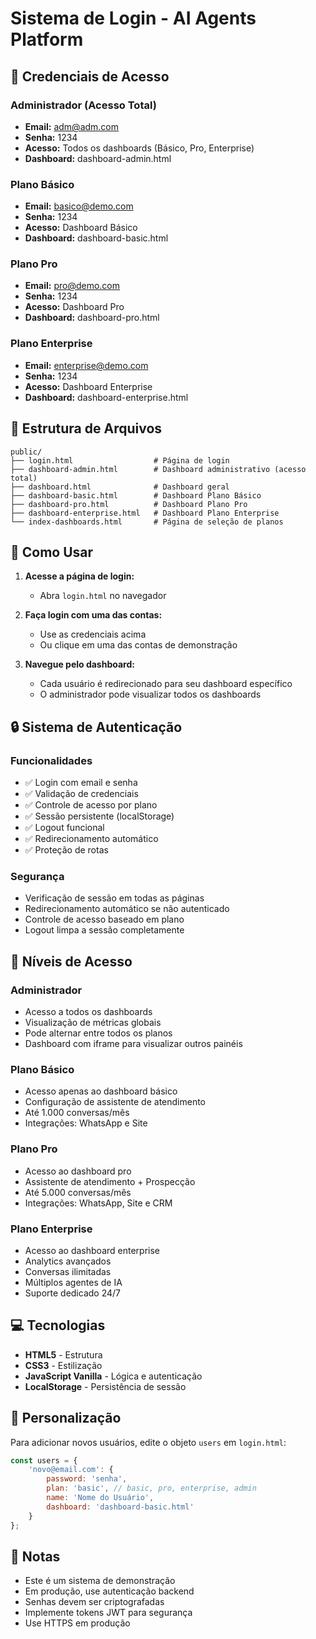 # Sistema de Login - AI Agents Platform

## 🔐 Credenciais de Acesso

### Administrador (Acesso Total)
- **Email:** adm@adm.com
- **Senha:** 1234
- **Acesso:** Todos os dashboards (Básico, Pro, Enterprise)
- **Dashboard:** dashboard-admin.html

### Plano Básico
- **Email:** basico@demo.com
- **Senha:** 1234
- **Acesso:** Dashboard Básico
- **Dashboard:** dashboard-basic.html

### Plano Pro
- **Email:** pro@demo.com
- **Senha:** 1234
- **Acesso:** Dashboard Pro
- **Dashboard:** dashboard-pro.html

### Plano Enterprise
- **Email:** enterprise@demo.com
- **Senha:** 1234
- **Acesso:** Dashboard Enterprise
- **Dashboard:** dashboard-enterprise.html

## 📁 Estrutura de Arquivos

```
public/
├── login.html                  # Página de login
├── dashboard-admin.html        # Dashboard administrativo (acesso total)
├── dashboard.html              # Dashboard geral
├── dashboard-basic.html        # Dashboard Plano Básico
├── dashboard-pro.html          # Dashboard Plano Pro
├── dashboard-enterprise.html   # Dashboard Plano Enterprise
└── index-dashboards.html       # Página de seleção de planos
```

## 🚀 Como Usar

1. **Acesse a página de login:**
   - Abra `login.html` no navegador

2. **Faça login com uma das contas:**
   - Use as credenciais acima
   - Ou clique em uma das contas de demonstração

3. **Navegue pelo dashboard:**
   - Cada usuário é redirecionado para seu dashboard específico
   - O administrador pode visualizar todos os dashboards

## 🔒 Sistema de Autenticação

### Funcionalidades
- ✅ Login com email e senha
- ✅ Validação de credenciais
- ✅ Controle de acesso por plano
- ✅ Sessão persistente (localStorage)
- ✅ Logout funcional
- ✅ Redirecionamento automático
- ✅ Proteção de rotas

### Segurança
- Verificação de sessão em todas as páginas
- Redirecionamento automático se não autenticado
- Controle de acesso baseado em plano
- Logout limpa a sessão completamente

## 🎯 Níveis de Acesso

### Administrador
- Acesso a todos os dashboards
- Visualização de métricas globais
- Pode alternar entre todos os planos
- Dashboard com iframe para visualizar outros painéis

### Plano Básico
- Acesso apenas ao dashboard básico
- Configuração de assistente de atendimento
- Até 1.000 conversas/mês
- Integrações: WhatsApp e Site

### Plano Pro
- Acesso ao dashboard pro
- Assistente de atendimento + Prospecção
- Até 5.000 conversas/mês
- Integrações: WhatsApp, Site e CRM

### Plano Enterprise
- Acesso ao dashboard enterprise
- Analytics avançados
- Conversas ilimitadas
- Múltiplos agentes de IA
- Suporte dedicado 24/7

## 💻 Tecnologias

- **HTML5** - Estrutura
- **CSS3** - Estilização
- **JavaScript Vanilla** - Lógica e autenticação
- **LocalStorage** - Persistência de sessão

## 🔧 Personalização

Para adicionar novos usuários, edite o objeto `users` em `login.html`:

```javascript
const users = {
    'novo@email.com': {
        password: 'senha',
        plan: 'basic', // basic, pro, enterprise, admin
        name: 'Nome do Usuário',
        dashboard: 'dashboard-basic.html'
    }
};
```

## 📝 Notas

- Este é um sistema de demonstração
- Em produção, use autenticação backend
- Senhas devem ser criptografadas
- Implemente tokens JWT para segurança
- Use HTTPS em produção
